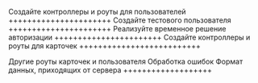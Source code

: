 
Создайте контроллеры и роуты для пользователей ++++++++++++++++++++++
Создайте тестового пользователя ++++++++++++++++++++++
Реализуйте временное решение авторизации +++++++++++++++++++++++
Создайте контроллеры и роуты для карточек ++++++++++++++++++++++++++

Другие роуты карточек и пользователя
Обработка ошибок
Формат данных, приходящих от сервера +++++++++++++++++++
